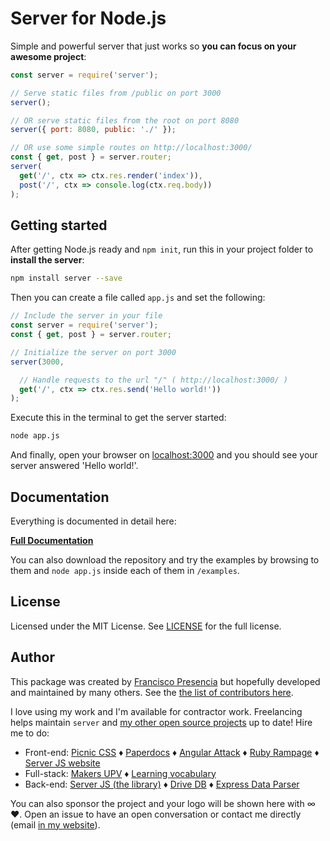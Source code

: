 # **Server** for Node.js

Simple and powerful server that just works so **you can focus on your awesome project**:

```js
const server = require('server');

// Serve static files from /public on port 3000
server();

// OR serve static files from the root on port 8080
server({ port: 8080, public: './' });

// OR use some simple routes on http://localhost:3000/
const { get, post } = server.router;
server(
  get('/', ctx => ctx.res.render('index')),
  post('/', ctx => console.log(ctx.req.body))
);
```



## Getting started

After getting Node.js ready and `npm init`, run this in your project folder to **install the server**:

```bash
npm install server --save
```

Then you can create a file called `app.js` and set the following:

```js
// Include the server in your file
const server = require('server');
const { get, post } = server.router;

// Initialize the server on port 3000
server(3000,

  // Handle requests to the url "/" ( http://localhost:3000/ )
  get('/', ctx => ctx.res.send('Hello world!'))
);
```

Execute this in the terminal to get the server started:

```bash
node app.js
```

And finally, open your browser on [localhost:3000](http://localhost:3000/) and you should see your server answered 'Hello world!'.



## Documentation

Everything is documented in detail here:

<strong><a class="button" href="/documentation">Full Documentation</a></strong>

You can also download the repository and try the examples by browsing to them and `node app.js` inside each of them in `/examples`.



## License

Licensed under the MIT License. See [LICENSE](https://github.com/franciscop/server/blob/master/LICENSE) for the full license.



## Author

This package was created by [Francisco Presencia](http://francisco.io/) but hopefully developed and maintained by many others. See the [the list of contributors here](https://github.com/franciscop/server/graphs/contributors).

I love using my work and I'm available for contractor work. Freelancing helps maintain `server` and [my other open source projects](https://github.com/franciscop/) up to date! Hire me to do:

- Front-end: [Picnic CSS](http://picnicss.com/) ♦ [Paperdocs](http://francisco.io/paperdocs) ♦ [Angular Attack](http://angularattack.com/) ♦ [Ruby Rampage](https://www.rubyrampage.com/) ♦ [Server JS website](https://serverjs.io/)
- Full-stack: [Makers UPV](https://makersupv.com/) ♦ [Learning vocabulary](http://anchor.science/)
- Back-end: [Server JS (the library)](http://serverjs.io/) ♦ [Drive DB](https://github.com/franciscop/drive-db) ♦ [Express Data Parser](https://github.com/franciscop/express-data-parser)

You can also sponsor the project and your logo will be shown here with ∞ ♥. Open an issue to have an open conversation or contact me directly (email [in my website](http://francisco.io/)).
